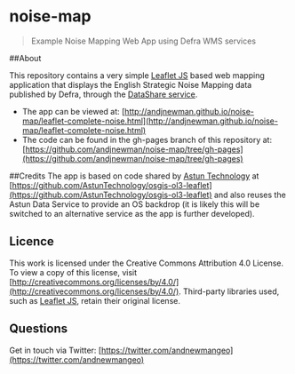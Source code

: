 # noise-map
> Example Noise Mapping Web App using Defra WMS services

##About

This repository contains a very simple [Leaflet JS](http://www.leafletjs.com) based web mapping application that displays the English Strategic Noise Mapping data published by Defra, through the [DataShare service](http://www.geostore.com/environment-agency).

* The app can be viewed at: [http://andjnewman.github.io/noise-map/leaflet-complete-noise.html](http://andjnewman.github.io/noise-map/leaflet-complete-noise.html)
* The code can be found in the gh-pages branch of this repository at: [https://github.com/andjnewman/noise-map/tree/gh-pages](https://github.com/andjnewman/noise-map/tree/gh-pages)

##Credits
The app is based on code shared by [Astun Technology](https://astuntechnology.com) at [https://github.com/AstunTechnology/osgis-ol3-leaflet](https://github.com/AstunTechnology/osgis-ol3-leaflet) and also reuses the Astun Data Service to provide an OS backdrop (it is likely this will be switched to an alternative service as the app is further developed).

## Licence

This work is licensed under the Creative Commons Attribution 4.0 License. To view a copy of this license, visit [http://creativecommons.org/licenses/by/4.0/](http://creativecommons.org/licenses/by/4.0/). Third-party libraries used, such as [Leaflet JS](http://www.leafletjs.com), retain their original license.

## Questions

Get in touch via Twitter: [https://twitter.com/andnewmangeo](https://twitter.com/andnewmangeo)
